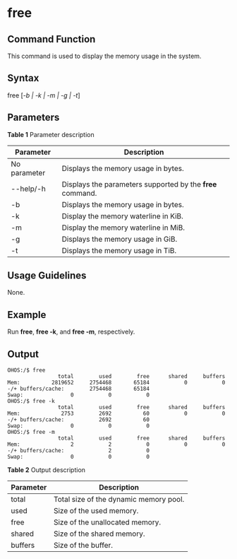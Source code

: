 # free


## Command Function

This command is used to display the memory usage in the system.


## Syntax

free [_-b | -k | -m | -g | -t_]


## Parameters

**Table 1** Parameter description

| Parameter| Description |
| -------- | -------- |
| No parameter| Displays the memory usage in bytes.|
| --help/-h | Displays the parameters supported by the **free** command.|
| -b | Displays the memory usage in bytes.|
| -k | Display the memory waterline in KiB.|
| -m | Display the memory waterline in MiB.|
| -g | Displays the memory usage in GiB.|
| -t | Displays the memory usage in TiB.|


## Usage Guidelines

None.


## Example

Run **free**, **free -k**, and **free -m**, respectively.


## Output


```
OHOS:/$ free
                total        used        free      shared     buffers
Mem:          2819652     2754468       65184           0           0
-/+ buffers/cache:        2754468       65184
Swap:               0           0           0
OHOS:/$ free -k
                total        used        free      shared     buffers
Mem:             2753        2692          60           0           0
-/+ buffers/cache:           2692          60
Swap:               0           0           0
OHOS:/$ free -m
                total        used        free      shared     buffers
Mem:                2           2           0           0           0
-/+ buffers/cache:              2           0
Swap:               0           0           0
```

**Table 2** Output description

| Parameter| Description|
| -------- | -------- |
| total | Total size of the dynamic memory pool.|
| used | Size of the used memory.|
| free | Size of the unallocated memory.|
| shared | Size of the shared memory.|
| buffers | Size of the buffer.|

